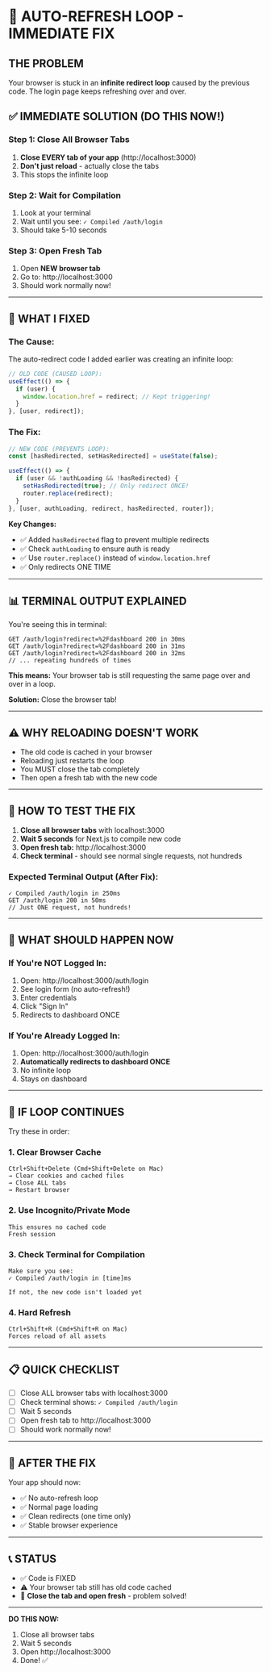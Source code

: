 # 🚨 AUTO-REFRESH LOOP - IMMEDIATE FIX

## THE PROBLEM

Your browser is stuck in an **infinite redirect loop** caused by the previous code. The login page keeps refreshing over and over.

## ✅ IMMEDIATE SOLUTION (DO THIS NOW!)

### Step 1: Close All Browser Tabs
1. **Close EVERY tab of your app** (http://localhost:3000)
2. **Don't just reload** - actually close the tabs
3. This stops the infinite loop

### Step 2: Wait for Compilation
1. Look at your terminal
2. Wait until you see: `✓ Compiled /auth/login`
3. Should take 5-10 seconds

### Step 3: Open Fresh Tab
1. Open **NEW browser tab**
2. Go to: http://localhost:3000
3. Should work normally now!

---

## 🔧 WHAT I FIXED

### The Cause:
The auto-redirect code I added earlier was creating an infinite loop:
```typescript
// OLD CODE (CAUSED LOOP):
useEffect(() => {
  if (user) {
    window.location.href = redirect; // Kept triggering!
  }
}, [user, redirect]);
```

### The Fix:
```typescript
// NEW CODE (PREVENTS LOOP):
const [hasRedirected, setHasRedirected] = useState(false);

useEffect(() => {
  if (user && !authLoading && !hasRedirected) {
    setHasRedirected(true); // Only redirect ONCE!
    router.replace(redirect);
  }
}, [user, authLoading, redirect, hasRedirected, router]);
```

**Key Changes:**
- ✅ Added `hasRedirected` flag to prevent multiple redirects
- ✅ Check `authLoading` to ensure auth is ready
- ✅ Use `router.replace()` instead of `window.location.href`
- ✅ Only redirects ONE TIME

---

## 📊 TERMINAL OUTPUT EXPLAINED

You're seeing this in terminal:
```
GET /auth/login?redirect=%2Fdashboard 200 in 30ms
GET /auth/login?redirect=%2Fdashboard 200 in 31ms
GET /auth/login?redirect=%2Fdashboard 200 in 32ms
// ... repeating hundreds of times
```

**This means:** Your browser tab is still requesting the same page over and over in a loop.

**Solution:** Close the browser tab!

---

## ⚠️ WHY RELOADING DOESN'T WORK

- The old code is cached in your browser
- Reloading just restarts the loop
- You MUST close the tab completely
- Then open a fresh tab with the new code

---

## 🧪 HOW TO TEST THE FIX

1. **Close all browser tabs** with localhost:3000
2. **Wait 5 seconds** for Next.js to compile new code
3. **Open fresh tab:** http://localhost:3000
4. **Check terminal** - should see normal single requests, not hundreds

### Expected Terminal Output (After Fix):
```
✓ Compiled /auth/login in 250ms
GET /auth/login 200 in 50ms
// Just ONE request, not hundreds!
```

---

## 🎯 WHAT SHOULD HAPPEN NOW

### If You're NOT Logged In:
1. Open: http://localhost:3000/auth/login
2. See login form (no auto-refresh!)
3. Enter credentials
4. Click "Sign In"
5. Redirects to dashboard ONCE

### If You're Already Logged In:
1. Open: http://localhost:3000/auth/login
2. **Automatically redirects to dashboard ONCE**
3. No infinite loop
4. Stays on dashboard

---

## 🚨 IF LOOP CONTINUES

Try these in order:

### 1. Clear Browser Cache
```
Ctrl+Shift+Delete (Cmd+Shift+Delete on Mac)
→ Clear cookies and cached files
→ Close ALL tabs
→ Restart browser
```

### 2. Use Incognito/Private Mode
```
This ensures no cached code
Fresh session
```

### 3. Check Terminal for Compilation
```
Make sure you see:
✓ Compiled /auth/login in [time]ms

If not, the new code isn't loaded yet
```

### 4. Hard Refresh
```
Ctrl+Shift+R (Cmd+Shift+R on Mac)
Forces reload of all assets
```

---

## 📋 QUICK CHECKLIST

- [ ] Close ALL browser tabs with localhost:3000
- [ ] Check terminal shows: `✓ Compiled /auth/login`
- [ ] Wait 5 seconds
- [ ] Open fresh tab to http://localhost:3000
- [ ] Should work normally now!

---

## 🎉 AFTER THE FIX

Your app should now:
- ✅ No auto-refresh loop
- ✅ Normal page loading
- ✅ Clean redirects (one time only)
- ✅ Stable browser experience

---

## 📞 STATUS

- ✅ Code is FIXED
- ⚠️ Your browser tab still has old code cached
- 🎯 **Close the tab and open fresh** - problem solved!

---

**DO THIS NOW:**
1. Close all browser tabs
2. Wait 5 seconds
3. Open http://localhost:3000
4. Done! ✅
